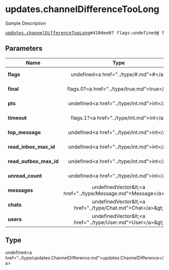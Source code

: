 # updates.channelDifferenceTooLong

Sample Description

<pre>
<a href="../constructor/updates.channelDifferenceTooLong.md">updates.channelDifferenceTooLong</a>#410dee07 flags:undefined<a href="../type/#.md">#</a> final:flags.0?<a href="../type/true.md">true</a> pts:undefined<a href="../type/int.md">int</a> timeout:flags.1?<a href="../type/int.md">int</a> top_message:undefined<a href="../type/int.md">int</a> read_inbox_max_id:undefined<a href="../type/int.md">int</a> read_outbox_max_id:undefined<a href="../type/int.md">int</a> unread_count:undefined<a href="../type/int.md">int</a> messages:undefinedVector&lt;<a href="../type/Message.md">Message</a>&gt; chats:undefinedVector&lt;<a href="../type/Chat.md">Chat</a>&gt; users:undefinedVector&lt;<a href="../type/User.md">User</a>&gt; = undefined<a href="../type/updates.ChannelDifference.md">updates.ChannelDifference</a>;
</pre>

## Parameters

| Name | Type | Description |
|------|:----:|-------------|
| **flags** | undefined&lt;a href=&#34;../type/#.md&#34;&gt;#&lt;/a&gt; | Param description |
| **final** | flags.0?&lt;a href=&#34;../type/true.md&#34;&gt;true&lt;/a&gt; | Param description |
| **pts** | undefined&lt;a href=&#34;../type/int.md&#34;&gt;int&lt;/a&gt; | Param description |
| **timeout** | flags.1?&lt;a href=&#34;../type/int.md&#34;&gt;int&lt;/a&gt; | Param description |
| **top_message** | undefined&lt;a href=&#34;../type/int.md&#34;&gt;int&lt;/a&gt; | Param description |
| **read_inbox_max_id** | undefined&lt;a href=&#34;../type/int.md&#34;&gt;int&lt;/a&gt; | Param description |
| **read_outbox_max_id** | undefined&lt;a href=&#34;../type/int.md&#34;&gt;int&lt;/a&gt; | Param description |
| **unread_count** | undefined&lt;a href=&#34;../type/int.md&#34;&gt;int&lt;/a&gt; | Param description |
| **messages** | undefinedVector&amp;lt;&lt;a href=&#34;../type/Message.md&#34;&gt;Message&lt;/a&gt;&amp;gt; | Param description |
| **chats** | undefinedVector&amp;lt;&lt;a href=&#34;../type/Chat.md&#34;&gt;Chat&lt;/a&gt;&amp;gt; | Param description |
| **users** | undefinedVector&amp;lt;&lt;a href=&#34;../type/User.md&#34;&gt;User&lt;/a&gt;&amp;gt; | Param description |

## Type

undefined&lt;a href=&#34;../type/updates.ChannelDifference.md&#34;&gt;updates.ChannelDifference&lt;/a&gt;

